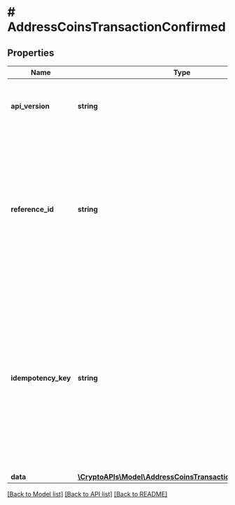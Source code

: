 # # AddressCoinsTransactionConfirmed

## Properties

Name | Type | Description | Notes
------------ | ------------- | ------------- | -------------
**api_version** | **string** | Specifies the version of the API that incorporates this endpoint. |
**reference_id** | **string** | Represents a unique identifier that serves as reference to the specific request which prompts a callback, e.g. Blockchain Events Subscription, Blockchain Automation, etc. |
**idempotency_key** | **string** | Specifies a unique ID generated by the system and attached to each callback. It is used by the server to recognize consecutive requests with the same data with the purpose not to perform the same operation twice. |
**data** | [**\CryptoAPIs\Model\AddressCoinsTransactionConfirmedData**](AddressCoinsTransactionConfirmedData.md) |  |

[[Back to Model list]](../../README.md#models) [[Back to API list]](../../README.md#endpoints) [[Back to README]](../../README.md)
